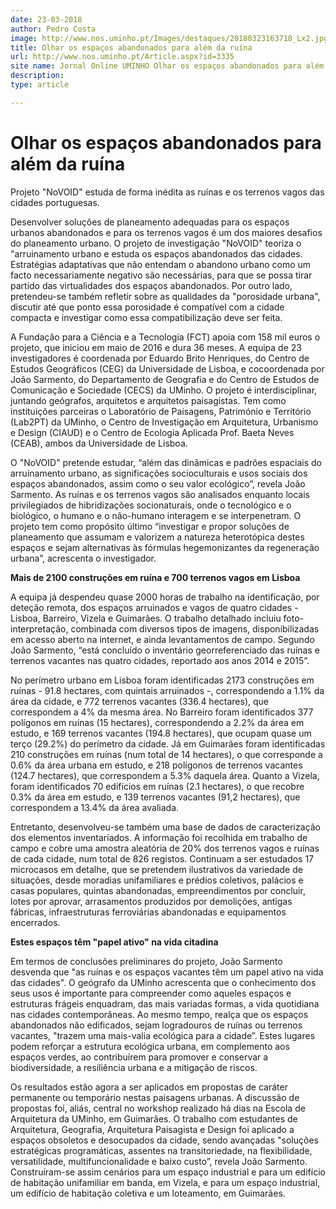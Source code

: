 ```yaml
---
date: 23-03-2018
author: Pedro Costa
image: http://www.nos.uminho.pt/Images/destaques/20180323163718_Lx2.jpg
title: Olhar os espaços abandonados para além da ruína
url: http://www.nos.uminho.pt/Article.aspx?id=3335
site name: Jornal Online UMINHO Olhar os espaços abandonados para além da ruína
description: 
type: article

---
```

# Olhar os espaços abandonados para além da ruína


  

Projeto "NoVOID" estuda de forma inédita as ruínas e os terrenos vagos das cidades portuguesas.

Desenvolver soluções de planeamento adequadas para os espaços urbanos abandonados e para os terrenos vagos é um dos maiores desafios do planeamento urbano. O projeto de investigação "NoVOID" teoriza o "arruinamento urbano e estuda os espaços abandonados das cidades. Estratégias adaptativas que não entendam o abandono urbano como um facto necessariamente negativo são necessárias, para que se possa tirar partido das virtualidades dos espaços abandonados. Por outro lado, pretendeu-se também refletir sobre as qualidades da "porosidade urbana", discutir até que ponto essa porosidade é compatível com a cidade compacta e investigar como essa compatibilização deve ser feita.

A Fundação para a Ciência e a Tecnologia (FCT) apoia com 158 mil euros o projeto, que iniciou em maio de 2016 e dura 36 meses. A equipa de 23 investigadores é coordenada por Eduardo Brito Henriques, do Centro de Estudos Geográficos (CEG) da Universidade de Lisboa, e cocoordenada por João Sarmento, do Departamento de Geografia e do Centro de Estudos de Comunicação e Sociedade (CECS) da UMinho. O projeto é interdisciplinar, juntando geógrafos, arquitetos e arquitetos paisagistas. Tem como instituições parceiras o Laboratório de Paisagens, Património e Território (Lab2PT) da UMinho, o Centro de Investigação em Arquitetura, Urbanismo e Design (CIAUD) e o Centro de Ecologia Aplicada Prof. Baeta Neves (CEAB), ambos da Universidade de Lisboa.

O "NoVOID" pretende estudar, “além das dinâmicas e padrões espaciais do arruinamento urbano, as significações socioculturais e usos sociais dos espaços abandonados, assim como o seu valor ecológico”, revela João Sarmento. As ruínas e os terrenos vagos são analisados enquanto locais privilegiados de hibridizações socionaturais, onde o tecnológico e o biológico, o humano e o não-humano interagem e se interpenetram. O projeto tem como propósito último “investigar e propor soluções de planeamento que assumam e valorizem a natureza heterotópica destes espaços e sejam alternativas às fórmulas hegemonizantes da regeneração urbana”, acrescenta o investigador.

**Mais de 2100 construções em ruína e 700 terrenos vagos em Lisboa** 

A equipa já despendeu quase 2000 horas de trabalho na identificação, por deteção remota, dos espaços arruinados e vagos de quatro cidades - Lisboa, Barreiro, Vizela e Guimarães. O trabalho detalhado incluiu foto-interpretação, combinada com diversos tipos de imagens, disponibilizadas em acesso aberto na internet, e ainda levantamentos de campo. Segundo João Sarmento, “está concluído o inventário georreferenciado das ruínas e terrenos vacantes nas quatro cidades, reportado aos anos 2014 e 2015”.

No perímetro urbano em Lisboa foram identificadas 2173 construções em ruínas - 91.8 hectares, com quintais arruinados -, correspondendo a 1.1% da área da cidade, e 772 terrenos vacantes (336.4 hectares), que correspondem a 4% da mesma área. No Barreiro foram identificados 377 polígonos em ruínas (15 hectares), correspondendo a 2.2% da área em estudo, e 169 terrenos vacantes (194.8 hectares), que ocupam quase um terço (29.2%) do perímetro da cidade. Já em Guimarães foram identificadas 210 construções em ruínas (num total de 14 hectares), o que corresponde a 0.6% da área urbana em estudo, e 218 polígonos de terrenos vacantes (124.7 hectares), que correspondem a 5.3% daquela área. Quanto a Vizela, foram identificados 70 edifícios em ruínas (2.1 hectares), o que recobre 0.3% da área em estudo, e 139 terrenos vacantes (91,2 hectares), que correspondem a 13.4% da área avaliada.

Entretanto, desenvolveu-se também uma base de dados de caracterização dos elementos inventariados. A informação foi recolhida em trabalho de campo e cobre uma amostra aleatória de 20% dos terrenos vagos e ruínas de cada cidade, num total de 826 registos. Continuam a ser estudados 17 microcasos em detalhe, que se pretendem ilustrativos da variedade de situações, desde moradias unifamiliares e prédios coletivos, palácios e casas populares, quintas abandonadas, empreendimentos por concluir, lotes por aprovar, arrasamentos produzidos por demolições, antigas fábricas, infraestruturas ferroviárias abandonadas e equipamentos encerrados.

**Estes espaços têm "papel ativo" na vida citadina** 

Em termos de conclusões preliminares do projeto, João Sarmento desvenda que "as ruínas e os espaços vacantes têm um papel ativo na vida das cidades". O geógrafo da UMinho acrescenta que o conhecimento dos seus usos é importante para compreender como aqueles espaços e estruturas frágeis enquadram, das mais variadas formas, a vida quotidiana nas cidades contemporâneas. Ao mesmo tempo, realça que os espaços abandonados não edificados, sejam logradouros de ruínas ou terrenos vacantes, "trazem uma mais-valia ecológica para a cidade”. Estes lugares podem reforçar a estrutura ecológica urbana, em complemento aos espaços verdes, ao contribuírem para promover e conservar a biodiversidade, a resiliência urbana e a mitigação de riscos.

Os resultados estão agora a ser aplicados em propostas de caráter permanente ou temporário nestas paisagens urbanas. A discussão de propostas foi, aliás, central no workshop realizado há dias na Escola de Arquitetura da UMinho, em Guimarães. O trabalho com estudantes de Arquitetura, Geografia, Arquitetura Paisagista e Design foi aplicado a espaços obsoletos e desocupados da cidade, sendo avançadas "soluções estratégicas programáticas, assentes na transitoriedade, na flexibilidade, versatilidade, multifuncionalidade e baixo custo”, revela João Sarmento. Construíram-se assim cenários para um espaço industrial e para um edifício de habitação unifamiliar em banda, em Vizela, e para um espaço industrial, um edifício de habitação coletiva e um loteamento, em Guimarães.
 

 

